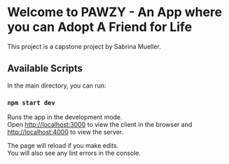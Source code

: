 # Welcome to PAWZY - An App where you can Adopt A Friend for Life

This project is a capstone project by Sabrina Mueller.

## Available Scripts

In the main directory, you can run:

### `npm start dev`

Runs the app in the development mode.\
Open [http://localhost:3000](http://localhost:3000) to view the client in the browser and [http://localhost:4000](http://localhost:4000) to view the server.

The page will reload if you make edits.\
You will also see any lint errors in the console.



